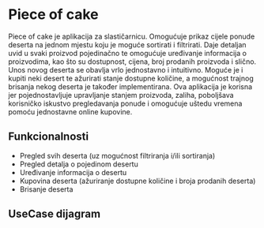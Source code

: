 # Piece of cake
Piece of cake je aplikacija za slastičarnicu. Omogućuje prikaz cijele ponude deserta na jednom mjestu 
koju je moguće sortirati i filtrirati. Daje detaljan uvid u svaki proizvod pojedinačno te omogućuje uređivanje informacija
o proizvodima, kao što su dostupnost, cijena, broj prodanih proizvoda i slično. Unos novog deserta se obavlja vrlo
jednostavno i intuitivno. Moguće je i kupiti neki desert te ažurirati stanje dostupne količine, a mogućnost trajnog brisanja 
nekog deserta je također implementirana. Ova aplikacija je korisna jer pojednostavljuje upravljanje stanjem proizvoda,
zaliha, poboljšava korisničko iskustvo pregledavanja ponude i omogućuje uštedu vremena pomoću jednostavne online kupovine.
## Funkcionalnosti
- Pregled svih deserta (uz mogućnost filtriranja i/ili sortiranja)
- Pregled detalja o pojedinom desertu
- Uređivanje informacija o desertu
- Kupovina deserta (ažuriranje dostupne količine i broja prodanih deserta)
- Brisanje deserta
## UseCase dijagram
